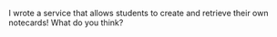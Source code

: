 I wrote a service that allows students to create and retrieve their own notecards! What do you think?
